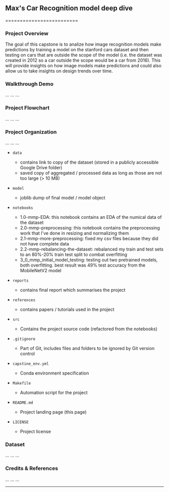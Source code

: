 ## Max's Car Recognition model deep dive
=========================

### Project Overview  
The goal of this capstone is to analize how image recognition models make predictions by training a model on the stanford cars dataset and then testing on cars that are outside the scope of the model (i.e. the dataset was created in 2012 so a car outside the scope would be a car from 2016). This will provide insights on how image models make predictions and could also allow us to take insights on design trends over time.

### Walkthrough Demo

...
...
...

### Project Flowchart

...
...
...

### Project Organization

...
...
...

* `data` 
    - contains link to copy of the dataset (stored in a publicly accessible Google Drive folder)
    - saved copy of aggregated / processed data as long as those are not too large (> 10 MB)

* `model`
    - joblib dump of final model / model object

* `notebooks`
    - 1.0-mmp-EDA: this notebook contains an EDA of the numical data of the dataset
    - 2.0-mmp-preprocessing: this notebook contains the preprocessing work that I've done in resizing and normalizing them
    - 2.1-mmp-more-preprocessing: fixed my csv files because they did not have complete data
    - 2.2-mmp-rebalancing-the-dataset: rebalanced my train and test sets to an 80%-20% train test split to combat overfitting
    - 3_0_mmp_initial_model_testing: testing out two pretrained models, both overfitting. best result was 49% test accuracy from the MobileNetV2 model

* `reports`
    - contains final report which summarises the project

* `references`
    - contains papers / tutorials used in the project

* `src`
    - Contains the project source code (refactored from the notebooks)

* `.gitignore`
    - Part of Git, includes files and folders to be ignored by Git version control

* `capstine_env.yml`
    - Conda environment specification

* `Makefile`
    - Automation script for the project

* `README.md`
    - Project landing page (this page)

* `LICENSE`
    - Project license

### Dataset

...
...
...

### Credits & References

...
...
...

--------